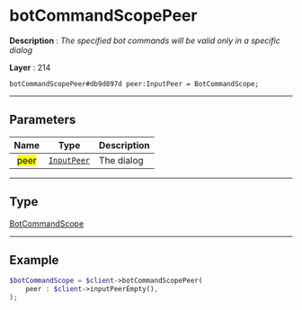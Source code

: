 # botCommandScopePeer

**Description** : *The specified bot commands will be valid only in a specific dialog*

**Layer** : 214

```tl
botCommandScopePeer#db9d897d peer:InputPeer = BotCommandScope;
```

---

## Parameters

| Name | Type | Description |
| :---: | :---: | :--- |
| <mark>peer</mark> | [`InputPeer`](type/InputPeer) | The dialog |

---

## Type

[BotCommandScope](type/BotCommandScope)

---

## Example

```php
$botCommandScope = $client->botCommandScopePeer(
	peer : $client->inputPeerEmpty(),
);
```